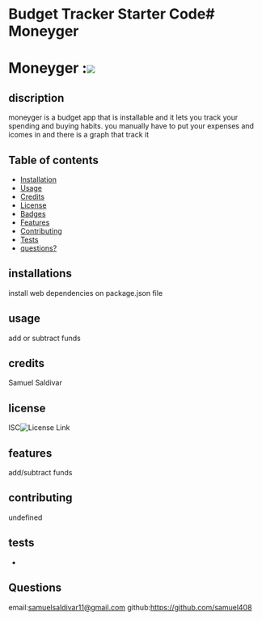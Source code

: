 # Budget Tracker Starter Code# Moneyger
# Moneyger :![](https://img.shields.io/badge/license-ISC-green)

   
## discription 
  moneyger is a budget app that is installable and it lets you track your spending and buying habits. you manually have to put your expenses and icomes in and there is a graph that track it

## Table of contents 

* [Installation](#installation)
* [Usage](#usage)
* [Credits](#credits)
* [License](#license)
* [Badges](#badges)
* [Features](#features)
* [Contributing](#contributing)
* [Tests](#tests)
* [questions?](#questions?)


## installations 
install web dependencies on package.json file
## usage
  add or subtract funds

## credits 
Samuel Saldivar

## license
 ISC![License Link](https://opensource.org/licenses/ISC)


## features
add/subtract funds

## contributing 
undefined

## tests
-
 
## Questions
email:samuelsaldivar11@gmail.com
github:https://github.com/samuel408
